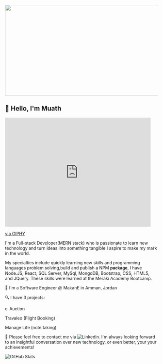 <div align="center">
  <img src="https://media.giphy.com/media/dWesBcTLavkZuG35MI/giphy.gif" width="600" height="300"/>
</div>


<h2> 👋 Hello, I'm Muath </h2>

<iframe src="https://giphy.com/embed/gh0RRgkTXedvF0pDc0" width="480" height="360" frameBorder="0" class="giphy-embed" allowFullScreen></iframe><p><a href="https://giphy.com/gifs/city-marketing-public-gh0RRgkTXedvF0pDc0">via GIPHY</a></p>

I'm a Full-stack Developer(MERN stack) who is passionate to learn new technology and turn ideas
into something tangible.I aspire to make my mark in the world.

My specialties include quickly learning new skills and programming languages problem solving,build and publish a NPM  𝐩𝐚𝐜𝐤𝐚𝐠𝐞, I have Node.JS, React, SQL Server, MySql, MongoDB, Bootstrap, CSS, HTML5,   and JQuery. These skills were learned at the Meraki Academy Bootcamp.

🔭 I'm a Software Engineer @ MakanE in Amman, Jordan

🔍 I have 3 projects:
<p>e-Auction</p> 
<p>Travaleo (Flight Booking)</p>
<p>Manage Life (note taking)</p>

💬 Please feel free to contact me via ![LinkedIn](https://img.shields.io/badge/linkedin-%230077B5.svg?style=for-the-badge&logo=linkedin&logoColor=white). I'm always looking forward to an insightful conversation over new technology, or even better, your your achievements!

![GitHub Stats](https://github-readme-stats.vercel.app/api?username=MuathNahhas&theme=radical)
